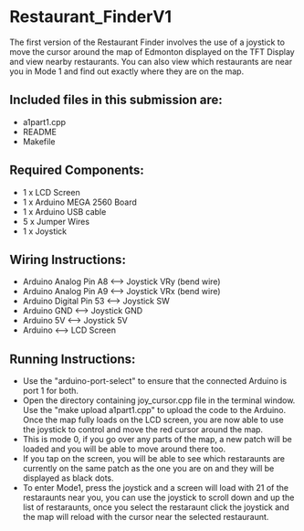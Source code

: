 # Restaurant_FinderV1
The first version of the Restaurant Finder involves the use of a joystick to move the cursor around the map of Edmonton displayed on the TFT Display and view nearby restaurants. You can also view which restaurants are near you in Mode 1 and find out exactly where they are on the map.

Included files in this submission are:
--------------------------------------
- a1part1.cpp
- README
- Makefile

Required Components:
-----------------------
- 1 x LCD Screen
- 1 x Arduino MEGA 2560 Board
- 1 x Arduino USB cable
- 5 x Jumper Wires
- 1 x Joystick

Wiring Instructions:
----------------------
- Arduino Analog Pin A8 <--> Joystick VRy (bend wire)
- Arduino Analog Pin A9 <--> Joystick VRx (bend wire)
- Arduino Digital Pin 53 <--> Joystick SW
- Arduino GND <--> Joystick GND
- Arduino 5V <--> Joystick 5V
- Arduino <--> LCD Screen


Running Instructions:
---------------------
- Use the "arduino-port-select" to ensure that the connected Arduino is port 1 for both.
- Open the directory containing joy_cursor.cpp file in the terminal window. Use the "make upload a1part1.cpp" to upload the code to the Arduino. Once the map fully loads on the LCD screen, you are now able to use the joystick to control and move the red cursor around the map.
- This is mode 0, if you go over any parts of the map, a new patch will be loaded and you will be able to move around there too.
- If you tap on the screen, you will be able to see which restaraunts are currently on the same patch as the one you are on and they will be
displayed as black dots.
- To enter Mode1, press the joystick and a screen will load with 21 of the restaraunts near you, you can use the joystick to scroll down and up the list of restaraunts, once you select the restaraunt click the joystick and the map will reload with the cursor near the selected restauraunt.

